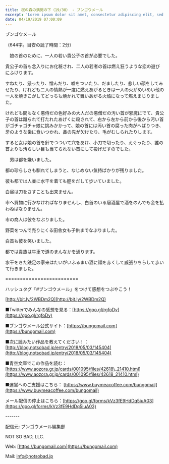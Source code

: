 ```yaml
---
title: 桜の森の満開の下（19/30） - ブンゴウメール
excerpt: 'Lorem ipsum dolor sit amet, consectetur adipiscing elit, sed do eiusmod tempor incididunt ut labore et dolore magna aliqua. Praesent elementum facilisis leo vel fringilla est ullamcorper eget. At imperdiet dui accumsan sit amet nulla facilisi morbi tempus.'
date: 04/19/2019 07:00:09
---
```


ブンゴウメール

（644字。目安の読了時間：2分）

　娘の首のために、一人の若い貴公子の首が必要でした。

貴公子の首も念入りにお化粧され、二人の若者の首は燃え狂うような恋の遊びにふけります。

すねたり、怒ったり、憎んだり、嘘をついたり、だましたり、悲しい顔をしてみせたり、けれども二人の情熱が一度に燃えあがるときは一人の火がめいめい他の一人を焼きこがしてどっちも焼かれて舞いあがる火焔になって燃えまじりました。

けれども間もなく悪侍だの色好みの大人だの悪僧だの汚い首が邪魔にでて、貴公子の首は蹴られて打たれたあげくに殺されて、右から左から前から後から汚い首がゴチャゴチャ娘に挑みかかって、娘の首には汚い首の腐った肉がへばりつき、牙のような歯に食いつかれ、鼻の先が欠けたり、毛がむしられたりします。

すると女は娘の首を針でつついて穴をあけ、小刀で切ったり、えぐったり、誰の首よりも汚らしい目も当てられない首にして投げだすのでした。

　男は都を嫌いました。

都の珍らしさも馴れてしまうと、なじめない気持ばかりが残りました。

彼も都では人並に水干を着ても脛をだして歩いていました。

白昼は刀をさすことも出来ません。

市へ買物に行かなければなりませんし、白首のいる居酒屋で酒をのんでも金を払わねばなりません。

市の商人は彼をなぶりました。

野菜をつんで売りにくる田舎女も子供までなぶりました。

白首も彼を笑いました。

都では貴族は牛車で道のまんなかを通ります。

水干をきた跣足の家来はたいがいふるまい酒に顔を赤くして威張りちらして歩いて行きました。

\=========================

ハッシュタグ「#ブンゴウメール」をつけて感想をつぶやこう！　

[http://bit.ly/2WBDm2Q](http://bit.ly/2WBDm2Q)

■Twitterでみんなの感想を見る：[https://goo.gl/rgfoDv](https://goo.gl/rgfoDv)

■ブンゴウメール公式サイト：[https://bungomail.com](https://bungomail.com)

■次に読みたい作品を教えてください！：[http://blog.notsobad.jp/entry/2018/05/03/145404](http://blog.notsobad.jp/entry/2018/05/03/145404)

■青空文庫でこの作品を読む：[https://www.aozora.gr.jp/cards/001095/files/42618\_21410.html](https://www.aozora.gr.jp/cards/001095/files/42618_21410.html)

■運営へのご支援はこちら： [https://www.buymeacoffee.com/bungomail](https://www.buymeacoffee.com/bungomail)

メール配信の停止はこちら：[https://goo.gl/forms/kVz3fE9HdDq5iuA03](https://goo.gl/forms/kVz3fE9HdDq5iuA03)

\-------

配信元: ブンゴウメール編集部

NOT SO BAD, LLC.

Web: [https://bungomail.com](https://bungomail.com)

Mail: info@notsobad.jp